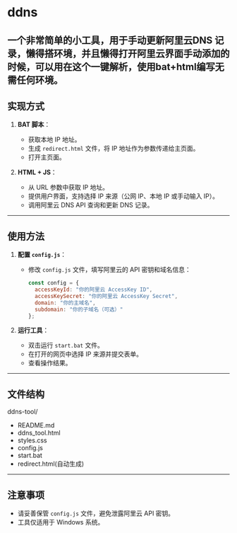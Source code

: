 # ddns
一个非常简单的小工具，用于手动更新阿里云DNS 记录，懒得搭环境，并且懒得打开阿里云界面手动添加的时候，可以用在这个一键解析，使用bat+html编写无需任何环境。
---

## **实现方式**
1. **BAT 脚本**：
   - 获取本地 IP 地址。
   - 生成 `redirect.html` 文件，将 IP 地址作为参数传递给主页面。
   - 打开主页面。

2. **HTML + JS**：
   - 从 URL 参数中获取 IP 地址。
   - 提供用户界面，支持选择 IP 来源（公网 IP、本地 IP 或手动输入 IP）。
   - 调用阿里云 DNS API 查询和更新 DNS 记录。

---

## **使用方法**
1. **配置 `config.js`**：
   - 修改 `config.js` 文件，填写阿里云的 API 密钥和域名信息：
     ```javascript
     const config = {
       accessKeyId: "你的阿里云 AccessKey ID",
       accessKeySecret: "你的阿里云 AccessKey Secret",
       domain: "你的主域名",
       subdomain: "你的子域名（可选）"
     };
     ```

2. **运行工具**：
   - 双击运行 `start.bat` 文件。
   - 在打开的网页中选择 IP 来源并提交表单。
   - 查看操作结果。

---

## **文件结构**
ddns-tool/
   - README.md
   - ddns_tool.html
   - styles.css
   - config.js
   - start.bat
   - redirect.html(自动生成)
   
---

## **注意事项**
- 请妥善保管 `config.js` 文件，避免泄露阿里云 API 密钥。
- 工具仅适用于 Windows 系统。
